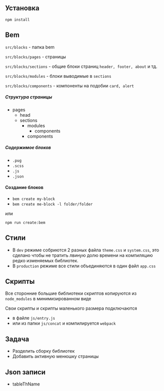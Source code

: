 ## Установка

`npm install`

## Bem
`src/blocks` - папка bem

`src/blocks/pages` - страницы

`src/blocks/sections` - общие блоки страниц `header, footer, about` и тд.

`src/blocks/modules` - блоки выводимые в `sections`

`src/blocks/components` - компоненты на подобии `card, alert`

##### Структура страницы

- pages
  - head
  - sections
    - modules
      - components
    - components
    
##### Содержимое блоков
  - `.pug`
  - `.scss`
  - `.js`
  - `.json`
  
#### Создание блоков
- `bem create my-block`
- `bem create me-block -l folder/folder`

или 

`npm run create:bem`

## Стили
- В `dev` режиме собриются 2 разных файла `theme.css` и `system.css`, это сделано чтобы не тратить 
лвиную долю времени на компиляцию редко изменяемых библиотек.
- В `production` режиме все стили объединяются в один файл `app.css`

## Скрипты

Все сторонние большие библиотеки скриптов копируются из `node_modules` в минимизированном виде

Свои скрипты и скрипты маленького размера подключаются 
- в файле `js/entry.js`
- или из папки `js/concat` и компилируется  `webpack`

## Задача 

- Разделить сборку библиотек
- Добавить активную менюшку страницы


## Json записи
- tableThName